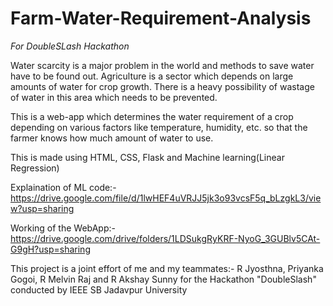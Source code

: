 # Farm-Water-Requirement-Analysis

*For DoubleSLash Hackathon*

Water scarcity is a major problem in the world and methods to save water have to be found out. Agriculture is a sector which depends on large amounts of water for crop growth. There is a heavy possibility of wastage of water in this area which needs to be prevented.

This is a web-app which determines the water requirement of a crop depending on various factors like temperature, humidity, etc. so that the farmer knows how much amount of water to use.

This is made using HTML, CSS, Flask and Machine learning(Linear Regression)

Explaination of ML code:- https://drive.google.com/file/d/1lwHEF4uVRJJ5jk3o93vcsF5q_bLzgkL3/view?usp=sharing

Working of the WebApp:- https://drive.google.com/drive/folders/1LDSukgRyKRF-NyoG_3GUBlv5CAt-G9gH?usp=sharing

This project is a joint effort of me and my teammates:- R Jyosthna, Priyanka Gogoi, R Melvin Raj and R Akshay Sunny for the Hackathon "DoubleSlash" conducted by IEEE SB Jadavpur University
